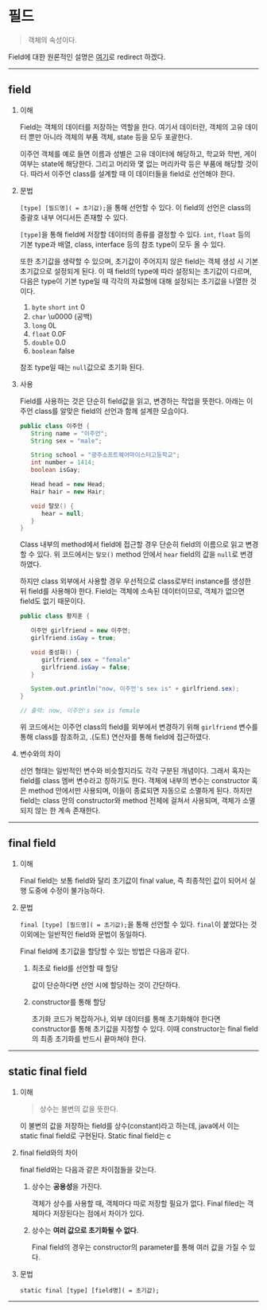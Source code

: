 # 필드

> 객체의 속성이다.

Field에 대한 원론적인 설명은 [여기](https://github.com/976520/TIL/blob/main/Java/Object%20Oriented%20Programming/%EA%B0%9C%EB%85%90.md)로 redirect 하겠다.

---

## field

1. 이해

   Field는 객체의 데이터를 저장하는 역할을 한다. 여기서 데이터란, 객체의 고유 데이터 뿐만 아니라 객체의 부품 객체, state 등을 모두 포괄한다.

   이주언 객체를 예로 들면 이름과 성별은 고유 데이터에 해당하고, 학교와 학번, 게이 여부는 state에 해당한다. 그리고 머리와 몇 없는 머리카락 등은 부품에 해당할 것이다. 따라서 이주언 class를 설계할 때 이 데이터들을 field로 선언해야 한다.

1. 문법

   `[type] [필드명]( = 초기값);`을 통해 선언할 수 있다. 이 field의 선언은 class의 중괄호 내부 어디서든 존재할 수 있다.

   `[type]`을 통해 field에 저장할 데이터의 종류를 결정할 수 있다. `int`, `float` 등의 기본 type과 배열, class, interface 등의 참조 type이 모두 올 수 있다.

   또한 초기값을 생략할 수 있으며, 초기값이 주어지지 않은 field는 객체 생성 시 기본 초기값으로 설정되게 된다. 이 때 field의 type에 따라 설정되는 초기값이 다르며, 다음은 type이 기본 type일 때 각각의 자료형에 대해 설정되는 초기값을 나열한 것이다.

   1. `byte` `short` `int` 0
   2. `char` \u0000 (공백)
   3. `long` 0L
   4. `float` 0.0F
   5. `double` 0.0
   6. `boolean` false

   참조 type일 때는 `null`값으로 초기화 된다.

1. 사용

   Field를 사용하는 것은 단순히 field값을 읽고, 변경하는 작업을 뜻한다. 아래는 이주언 class를 알맞은 field의 선언과 함께 설계한 모습이다.

   ```java
   public class 이주언 {
      String name = "이주언";
      String sex = "male";

      String school = "광주소프트웨어마이스터고등학교";
      int number = 1414;
      boolean isGay;

      Head head = new Head;
      Hair hair = new Hair;

      void 탈모() {
         hear = null;
      }
   }
   ```

   Class 내부의 method에서 field에 접근할 경우 단순히 field의 이름으로 읽고 변경할 수 있다. 위 코드에서는 `탈모()` method 안에서 `hear` field의 값을 `null`로 변경하였다.

   하지만 class 외부에서 사용할 경우 우선적으로 class로부터 instance를 생성한 뒤 field를 사용해야 한다. Field는 객체에 소속된 데이터이므로, 객체가 없으면 field도 없기 때문이다.

   ```java
   public class 황지훈 {

      이주언 girlfriend = new 이주언;
      girlfriend.isGay = true;

      void 중성화() {
         girlfriend.sex = "female"
         girlfriend.isGay = false;
      }

      System.out.println("now, 이주언's sex is" + girlfriend.sex);
   }

   // 출력: now, 이주언's sex is female
   ```

   위 코드에서는 이주언 class의 field를 외부에서 변경하기 위해 `girlfriend` 변수를 통해 class를 참조하고, .(도트) 연산자를 통해 field에 접근하였다.

1. 변수와의 차이

   선언 형태는 일반적인 변수와 비슷할지라도 각각 구분된 개념이다. 그래서 혹자는 field를 class 멤버 변수라고 칭하기도 한다. 객체에 내부의 변수는 constructor 혹은 method 안에서만 사용되며, 이들이 종료되면 자동으로 소멸하게 된다. 하지만 field는 class 안의 constructor와 method 전체에 걸쳐서 사용되며, 객체가 소멸되지 않는 한 계속 존재한다.

---

## final field

1. 이해

   Final field는 보통 field와 달리 초기값이 final value, 즉 최종적인 값이 되어서 실행 도중에 수정이 불가능하다.

2. 문법

   `final [type] [필드명]( = 초기값);`을 통해 선언할 수 있다. `final`이 붙었다는 것 이외에는 일반적인 field와 문법이 동일하다.

   Final field에 초기값을 할당할 수 있는 방법은 다음과 같다.

   1. 최초로 field를 선언할 때 할당

      값이 단순하다면 선언 시에 할당하는 것이 간단하다.

   2. constructor를 통해 할당

      초기화 코드가 복잡하거나, 외부 데이터를 통해 초기화해야 한다면 constructor를 통해 초기값을 지정할 수 있다. 이때 constructor는 final field의 최종 초기화를 반드시 끝마쳐야 한다.

---

## static final field

1. 이해

   > 상수는 불변의 값을 뜻한다.

   이 불변의 값을 저장하는 field를 상수(constant)라고 하는데, java에서 이는 static final field로 구현된다. Static final field는 c

2. final field와의 차이

   final field와는 다음과 같은 차이점들을 갖는다.

   1. 상수는 **공용성**을 가진다.

      객체가 상수를 사용할 때, 객체마다 따로 저장할 필요가 없다. Final filed는 객체마다 저장된다는 점에서 차이가 있다.

   2. 상수는 **여러 값으로 초기화될 수 없다**.

      Final field의 경우는 constructor의 parameter를 통해 여러 값을 가질 수 있다.

3. 문법

   `static final [type] [field명]( = 초기값);`

---

